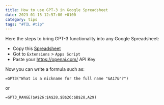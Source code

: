 ```yaml
---
title: How to use GPT-3 in Google Spreadsheet
date: 2023-01-15 12:57:00 +0100
category: tips
tags: "#TIL #tip"
---
```




Here the steps to bring GPT-3 functionality into any Google Spreadsheet:

- Copy this [Spreadsheet](https://docs.google.com/spreadsheets/d/1csVtmpf_nXEtwUoR8ZkxhkIGxdlCAJMVfSsOUUxbI-Q/edit#gid=0)
- Got to `Extensions` > `Apps Script`
- Paste your https://openai.com/ API Key

Now you can write a formula such as:

```shell
=GPT3("What is a nickname for the full name "&A17&"?")
```

or 

```shell
=GPT3_RANGE($A$26:$A$28,$B$26:$B$28,A29)
```



